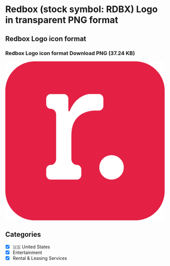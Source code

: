 # Redbox (stock symbol: RDBX) Logo in transparent PNG format

## Redbox Logo icon format

### Redbox Logo icon format Download PNG (37.24 KB)

![Redbox Logo icon format Download PNG (37.24 KB)](/img/orig/RDBX-ee222919.png)



## Categories
- [x] 🇺🇸 United States
- [x] Entertainment
- [x] Rental & Leasing Services
